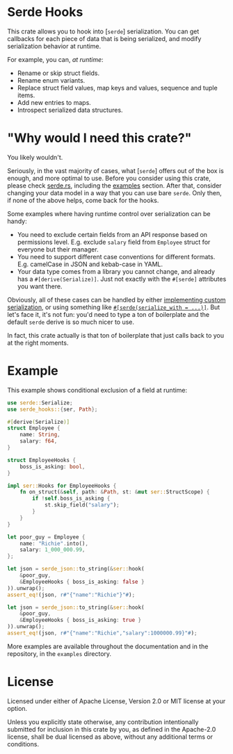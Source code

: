# Serde Hooks

This crate allows you to hook into [`serde`] serialization. You can get callbacks for each piece of data that is being serialized, and modify serialization behavior at runtime.

For example, you can, _at runtime_:

- Rename or skip struct fields.
- Rename enum variants.
- Replace struct field values, map keys and values, sequence and tuple items.
- Add new entries to maps.
- Introspect serialized data structures.

# "Why would I need this crate?"

You likely wouldn't.

Seriously, in the vast majority of cases, what [`serde`] offers out of the box is enough, and more optimal to use. Before you consider using this crate, please check [serde.rs](https://serde.rs), including the [examples](https://serde.rs/examples.html) section. After that, consider changing your data model in a way that you can use bare `serde`. Only then, if none of the above helps, come back for the hooks.

Some examples where having runtime control over serialization can be handy:

- You need to exclude certain fields from an API response based on permissions level. E.g. exclude `salary` field from `Employee` struct for everyone but their manager.
- You need to support different case conventions for different formats. E.g. camelCase in JSON and kebab-case in YAML.
- Your data type comes from a library you cannot change, and already has a `#[derive(Serialize)]`. Just not exactly with the `#[serde]` attributes you want there.

Obviously, all of these cases can be handled by either [implementing custom serialization](https://serde.rs/impl-serialize.html), or using something like [`#[serde(serialize_with = ...)]`](https://serde.rs/field-attrs.html#serialize_with). But let's face it, it's not fun: you'd need to type a ton of boilerplate and the default `serde` derive is so much nicer to use.

In fact, this crate actually is that ton of boilerplate that just calls back to you at the right moments.

# Example

This example shows conditional exclusion of a field at runtime:

```rust
use serde::Serialize;
use serde_hooks::{ser, Path};

#[derive(Serialize)]
struct Employee {
    name: String,
    salary: f64,
}

struct EmployeeHooks {
    boss_is_asking: bool,
}

impl ser::Hooks for EmployeeHooks {
    fn on_struct(&self, path: &Path, st: &mut ser::StructScope) {
        if !self.boss_is_asking {
            st.skip_field("salary");
        }
    }
}

let poor_guy = Employee {
    name: "Richie".into(),
    salary: 1_000_000.99,
};

let json = serde_json::to_string(&ser::hook(
    &poor_guy,
    &EmployeeHooks { boss_is_asking: false }
)).unwrap();
assert_eq!(json, r#"{"name":"Richie"}"#);

let json = serde_json::to_string(&ser::hook(
    &poor_guy,
    &EmployeeHooks { boss_is_asking: true }
)).unwrap();
assert_eq!(json, r#"{"name":"Richie","salary":1000000.99}"#);
```

More examples are available throughout the documentation and in the repository, in the `examples` directory.

# License

Licensed under either of Apache License, Version
2.0 or MIT license at your option.

Unless you explicitly state otherwise, any contribution intentionally submitted
for inclusion in this crate by you, as defined in the Apache-2.0 license, shall
be dual licensed as above, without any additional terms or conditions.
